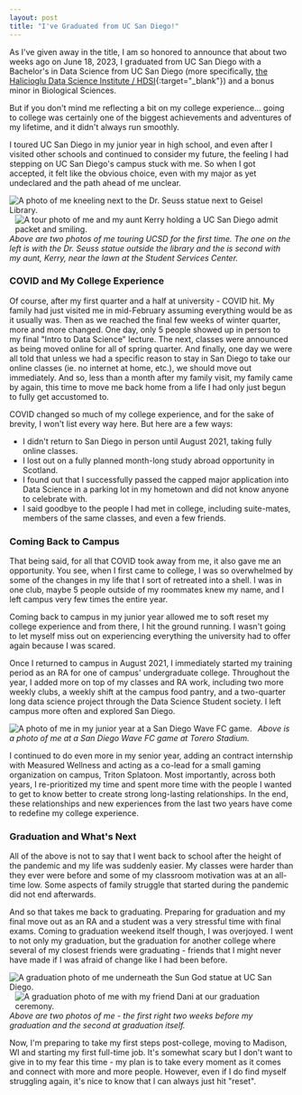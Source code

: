 ```yaml
---
layout: post
title: "I've Graduated from UC San Diego!"
---
```


As I've given away in the title, I am so honored to announce that about two weeks ago on June 18, 2023, I graduated from UC San Diego with a Bachelor's in Data Science from UC San Diego (more specifically, [the Halicioglu Data Science Institute / HDSI](https://datascience.ucsd.edu/){:target="_blank"}) and a bonus minor in Biological Sciences.

But if you don't mind me reflecting a bit on my college experience... going to college was certainly one of the biggest achievements and adventures of my lifetime, and it didn't always run smoothly.

I toured UC San Diego in my junior year in high school, and even after I visited other schools and continued to consider my future, the feeling I had stepping on UC San Diego's campus stuck with me. So when I got accepted, it felt like the obvious choice, even with my major as yet undeclared and the path ahead of me unclear.

<img src="/assets/images/pre_ucsd_1.JPG"
     alt="A photo of me kneeling next to the Dr. Seuss statue next to Geisel Library."
     style="float: left; margin-right: 10px;" />

<img src="/assets/images/pre_ucsd_2.JPG"
     alt="A tour photo of me and my aunt Kerry holding a UC San Diego admit packet and smiling. "
     style="float: right; margin-left: 10px;" />

*Above are two photos of me touring UCSD for the first time. The one on the left is with the Dr. Seuss statue outside the library and the is second with my aunt, Kerry, near the lawn at the Student Services Center.* 

### COVID and My College Experience

Of course, after my first quarter and a half at university - COVID hit. My family had just visited me in mid-February assuming everything would be as it usually was. Then as we reached the final few weeks of winter quarter, more and more changed. One day, only 5 people showed up in person to my final "Intro to Data Science" lecture. The next, classes were announced as being moved online for all of spring quarter. And finally, one day we were all told that unless we had a specific reason to stay in San Diego to take our online classes (ie. no internet at home, etc.), we should move out immediately. And so, less than a month after my family visit, my family came by again, this time to move me back home from a life I had only just begun to fully get accustomed to.

COVID changed so much of my college experience, and for the sake of brevity, I won't list every way here. But here are a few ways:
* I didn't return to San Diego in person until August 2021, taking fully online classes.
* I lost out on a fully planned month-long study abroad opportunity in Scotland.
* I found out that I successfully passed the capped major application into Data Science in a parking lot in my hometown and did not know anyone to celebrate with.
* I said goodbye to the people I had met in college, including suite-mates, members of the same classes, and even a few friends.


### Coming Back to Campus

That being said, for all that COVID took away from me, it also gave me an opportunity. You see, when I first came to college, I was so overwhelmed by some of the changes in my life that I sort of retreated into a shell. I was in one club, maybe 5 people outside of my roommates knew my name, and I left campus very few times the entire year.

Coming back to campus in my junior year allowed me to soft reset my college experience and from there, I hit the ground running. I wasn't going to let myself miss out on experiencing everything the university had to offer again because I was scared. 

Once I returned to campus in August 2021, I immediately started my training period as an RA for one of campus' undergraduate college. Throughout the year, I added more on top of my classes and RA work, including two more weekly clubs, a weekly shift at the campus food pantry, and a two-quarter long data science project through the Data Science Student society. I left campus more often and explored San Diego.

<img src="/assets/images/junior_1.jpg"
     alt="A photo of me in my junior year at a San Diego Wave FC game."
     style="float: left; margin-right: 10px;" />

*Above is a photo of me at a San Diego Wave FC game at Torero Stadium.* 

I continued to do even more in my senior year, adding an contract internship with Measured Wellness and acting as a co-lead for a small gaming organization on campus, Triton Splatoon. Most importantly, across both years, I re-prioritized my time and spent more time with the people I wanted to get to know better to create strong long-lasting relationships. In the end, these relationships and new experiences from the last two years have come to redefine my college experience.


### Graduation and What's Next

All of the above is not to say that I went back to school after the height of the pandemic and my life was suddenly easier. My classes were harder than they ever were before and some of my classroom motivation was at an all-time low. Some aspects of family struggle that started during the pandemic did not end afterwards. 

And so that takes me back to graduating. Preparing for graduation and my final move out as an RA and a student was a very stressful time with final exams. Coming to graduation weekend itself though, I was overjoyed. I went to not only my graduation, but the graduation for another college where several of my closest friends were graduating - friends that I might never have made if I was afraid of change like I had been before.

<img src="/assets/images/grad_1.jpg"
     alt="A graduation photo of me underneath the Sun God statue at UC San Diego."
     style="float: left; margin-right: 10px;" />

<img src="/assets/images/grad_2.jpeg"
     alt="A graduation photo of me with my friend Dani at our graduation ceremony. "
     style="float: right; margin-left: 10px;" />

*Above are two photos of me - the first right two weeks before my graduation and the second at graduation itself.* 

Now, I'm preparing to take my first steps post-college, moving to Madison, WI and starting my first full-time job. It's somewhat scary but I don't want to give in to my fear this time - my plan is to take every moment as it comes and connect with more and more people. However, even if I do find myself struggling again, it's nice to know that I can always just hit "reset".
